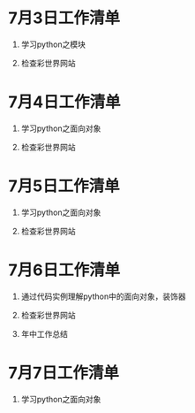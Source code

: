 # 7月3日工作清单

1. 学习python之模块	

2. 检查彩世界网站

# 7月4日工作清单

1. 学习python之面向对象

2. 检查彩世界网站

# 7月5日工作清单

1. 学习python之面向对象

2. 检查彩世界网站

# 7月6日工作清单

1. 通过代码实例理解python中的面向对象，装饰器

2. 检查彩世界网站

3. 年中工作总结

# 7月7日工作清单

1. 学习python之面向对象
